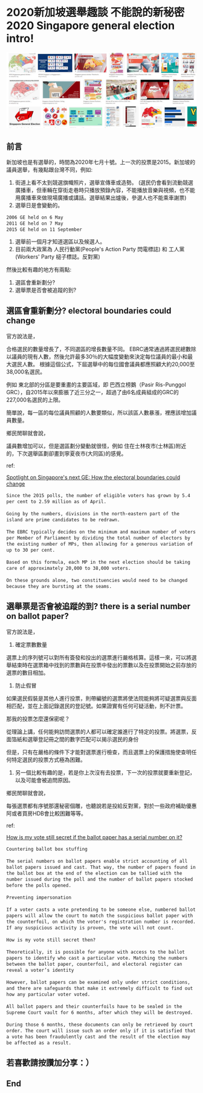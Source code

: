 # 2020新加坡選舉趣談 不能說的新秘密 2020 Singapore general election intro!
![f1](https://github.com/HCH1/blog/blob/master/fig/sge1.JPG)

## 前言
新加坡也是有選舉的，時間為2020年七月十號。上一次的投票是2015。新加坡的議員選舉，有幾點跟台灣不同，例如:
1. 街道上看不太到競選旗幟照片，選舉宣傳車或造勢。
(選民仍會看到流動競選廣播車，但車輛在穿街走巷時只播放預錄內容，不能播放音樂與視頻，也不能用廣播車來做現場廣播或講話。選舉結果出爐後，參選人也不能乘車謝票)
1. 選舉日是會變動的。
```
2006 GE held on 6 May
2011 GE held on 7 May
2015 GE held on 11 September
```
1. 選舉前一個月才知道選區以及候選人。
1. 目前兩大政黨為 人民行動黨(People's Action Party 閃電標誌) 和 工人黨(Workers' Party 槌子標誌。反對黨)

然後比較有趣的地方有兩點:
1. 選區會重新劃分?
2. 選舉票是否會被追蹤的到?


## 選區會重新劃分? electoral boundaries could change
官方說法是，

合格選民的數量增長了，不同選區的增長數量不同。
EBRC通常通過將選民總數除以議員的現有人數，然後允許最多30％的大幅度變動來決定每位議員的最小和最大選民人數。
根據這個公式，下屆選舉中的每位國會議員都應照顧大約20,000至38,000名選民。

例如 東北部的分區是要重畫的主要區域，即 巴西立榜鵝（Pasir Ris-Punggol GRC），自2015年以來膨脹了近三分之一，超過了由6名成員組成的GRC的227,000名選民的上限。

簡單說，每一區的每位議員照顧的人數要類似，所以該區人數暴漲，裡應該增加議員數量。

鄉民閒聊就會說，

議員數增加可以，但是選區劃分變動就很怪，例如 住在士林夜市(士林區)附近的，下次選舉區劃卻畫到寧夏夜市(大同區)的感覺。

ref:

[Spotlight on Singapore's next GE: How the electoral boundaries could change](https://www.straitstimes.com/singapore/electoral-boundaries-drawing-the-battle-lines)
```
Since the 2015 polls, the number of eligible voters has grown by 5.4 per cent to 2.59 million as of April.

Going by the numbers, divisions in the north-eastern part of the island are prime candidates to be redrawn.

The EBRC typically decides on the minimum and maximum number of voters per Member of Parliament by dividing the total number of electors by the existing number of MPs, then allowing for a generous variation of up to 30 per cent.

Based on this formula, each MP in the next election should be taking care of approximately 20,000 to 38,000 voters.

On these grounds alone, two constituencies would need to be changed because they are bursting at the seams.
```

## 選舉票是否會被追蹤的到? there is a serial number on ballot paper?
官方說法是，

1. 確定票數數量

選票上的序列號可以對所有簽發和投出的選票進行嚴格核算。這樣一來，可以將選舉結束時在選票箱中找到的票數與在投票中發出的票數以及在投票開始之前存放的選票的數目相加。

1. 防止假冒

如果選民假裝是其他人進行投票，則帶編號的選票將使法院能夠將可疑選票與反面相匹配，並在上面記錄選民的登記號。如果證實有任何可疑活動，則不計票。

那我的投票怎麼還保密呢？

從理論上講，任何能夠訪問選票的人都可以確定誰進行了特定的投票。將選票，反面箔紙和選舉登記冊之間的數字匹配可以揭示選民的身份

但是，只有在嚴格的條件下才能對選票進行檢查，而且選票上的保護措施使查明任何特定選民的投票方式極為困難。

1. 另一個比較有趣的是，若是你上次沒有去投票，下一次的投票就要重新登記，以及可能會被追問原因。

鄉民閒聊就會說，

每張選票都有序號那還秘密個雕，也聽說若是投給反對黨，對於一些政府補助優惠阿或者買房HDB會比較困難等等。

ref:

[How is my vote still secret if the ballot paper has a serial number on it?](https://www.gov.sg/article/how-is-my-vote-still-secret-if-the-ballot-paper-has-a-serial-number-on-it)
```
Countering ballot box stuffing

The serial numbers on ballot papers enable strict accounting of all ballot papers issued and cast. That way, the number of papers found in the ballot box at the end of the election can be tallied with the number issued during the poll and the number of ballot papers stocked before the polls opened.  

Preventing impersonation

If a voter casts a vote pretending to be someone else, numbered ballot papers will allow the court to match the suspicious ballot paper with the counterfoil, on which the voter's registration number is recorded. If any suspicious activity is proven, the vote will not count.

How is my vote still secret then?

Theoretically, it is possible for anyone with access to the ballot papers to identify who cast a particular vote. Matching the numbers between the ballot paper, counterfoil, and electoral register can reveal a voter’s identity

However, ballot papers can be examined only under strict conditions, and there are safeguards that make it extremely difficult to find out how any particular voter voted.

All ballot papers and their counterfoils have to be sealed in the Supreme Court vault for 6 months, after which they will be destroyed.

During those 6 months, these documents can only be retrieved by court order. The court will issue such an order only if it is satisfied that a vote has been fraudulently cast and the result of the election may be affected as a result.
```
## 若喜歡請按讚加分享：）

## End
